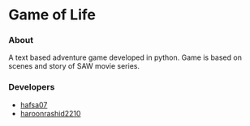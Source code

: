 # Game of Life
### About
A text based adventure game developed in python. Game is based on scenes and story of SAW movie series.
### Developers
* [hafsa07](https://github.com/hafsa07)
* [haroonrashid2210](https://github.com/haroonrashid2210)
